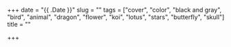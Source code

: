 +++
date = "{{ .Date }}"
slug = ""
tags = ["cover", "color", "black and gray", "bird", "animal", "dragon", "flower", "koi", "lotus", "stars", "butterfly", "skull"]
title = ""

+++
